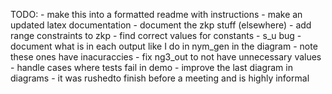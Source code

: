 TODO:
	- make this into a formatted readme with instructions
	- make an updated latex documentation
	- document the zkp stuff (elsewhere)
	- add range constraints to zkp
	- find correct values for constants
	- s_u bug
	- document what is in each output like I do in nym_gen in the diagram
		- note these ones have inacuraccies
	- fix ng3_out to not have unnecessary values
	- handle cases where tests fail in demo
	- improve the last diagram in diagrams
		- it was rushedto finish before a meeting and is highly informal